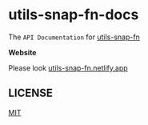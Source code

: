 # utils-snap-fn-docs

The `API Documentation` for [utils-snap-fn](https://github.com/guxuerui/utils-snap-fn)

**Website**

Please look [utils-snap-fn.netlify.app](https://utils-snap-fn.netlify.app)

## LICENSE

[MIT](https://github.com/guxuerui/utils-snap-fn-docs/blob/main/LICENSE)
